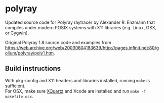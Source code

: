 # polyray

Updated source code for Polyray raytracer by Alexander R. Enzmann that compiles under modern POSIX systems with X11 libraries (e.g. Linux, OSX, or Cygwin).

Original Polyray 1.8 source code and examples from https://web.archive.org/web/20030604183639/http://pages.infinit.net:80/gollum/polyray/poly1.htm.

## Build instructions

With pkg-config and X11 headers and libraries installed, running `make` is sufficient.<BR>
For OSX, make sure [XQuartz](https://github.com/XQuartz) and Xcode are installed and run `make -f makefile.osx`.
